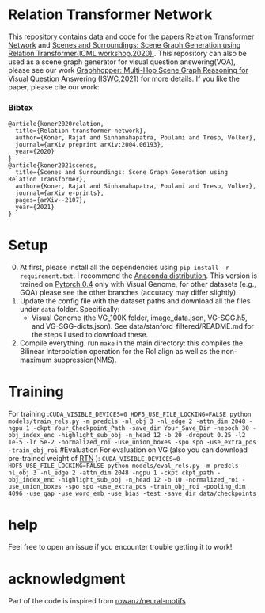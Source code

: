 # Relation Transformer Network


This repository contains data and code for the papers [Relation Transformer Network](https://arxiv.org/abs/2004.06193) and [Scenes and Surroundings: Scene Graph Generation using Relation Transformer(ICML workshop,2020)
](https://arxiv.org/abs/2107.05448). This repository can also be used as a scene graph generator for visual question answering(VQA), please see our work [Graphhopper: Multi-Hop Scene Graph Reasoning for Visual Question Answering
(ISWC,2021)](https://arxiv.org/abs/2107.06325) for more details. If you like the paper, please cite our work:

### Bibtex

```
@article{koner2020relation,
  title={Relation transformer network},
  author={Koner, Rajat and Sinhamahapatra, Poulami and Tresp, Volker},
  journal={arXiv preprint arXiv:2004.06193},
  year={2020}
}
@article{koner2021scenes,
  title={Scenes and Surroundings: Scene Graph Generation using Relation Transformer},
  author={Koner, Rajat and Sinhamahapatra, Poulami and Tresp, Volker},
  journal={arXiv e-prints},
  pages={arXiv--2107},
  year={2021}
}
```
# Setup


0. At first, please install all the dependencies using ```pip install -r requirement.txt```. I recommend the [Anaconda distribution](https://repo.continuum.io/archive/). 
This version is trained on [Pytorch 0.4](https://pytorch.org/get-started/previous-versions/) only with Visual Genome, for other datasets (e.g., GQA) please see the other branches (accuracy may differ slightly).
1. Update the config file with the dataset paths and download all the files under ```data``` folder. Specifically:
    - Visual Genome (the VG_100K folder, image_data.json, VG-SGG.h5, and VG-SGG-dicts.json). See data/stanford_filtered/README.md for the steps I used to download these.
2. Compile everything. run ```make``` in the main directory: this compiles the Bilinear Interpolation operation for the RoI align as well as the non-maximum suppression(NMS).

# Training 
For training :```CUDA_VISIBLE_DEVICES=0 HDF5_USE_FILE_LOCKING=FALSE python models/train_rels.py -m predcls -nl_obj 3 -nl_edge 2 -attn_dim 2048 -ngpu 1 -ckpt Your_Checkpoint_Path -save_dir Your_Save_Dir -nepoch 30 -obj_index_enc -highlight_sub_obj -n_head 12 -b 20 -dropout 0.25 -l2 1e-5 -lr 5e-2 -normalized_roi -use_union_boxes -spo spo -use_extra_pos -train_obj_roi```
#Evaluation
For evaluation on VG (also you can download pre-trained weight of [RTN](https://syncandshare.lrz.de/getlink/fi8Q3pMt6yPo4J1w5fbpSUEn/) ): 
```CUDA_VISIBLE_DEVICES=0 HDF5_USE_FILE_LOCKING=FALSE python models/eval_rels.py -m predcls -nl_obj 3 -nl_edge 2 -attn_dim 2048 -ngpu 1 -ckpt ckpt_path -obj_index_enc -highlight_sub_obj -n_head 12 -b 10 -normalized_roi -use_union_boxes -spo spo -use_extra_pos -train_obj_roi -pooling_dim 4096 -use_gap -use_word_emb -use_bias -test -save_dir data/checkpoints```

# help

Feel free to open an issue if you encounter trouble getting it to work!

# acknowledgment 
Part of the code is inspired from [rowanz/neural-motifs](https://github.com/rowanz/neural-motifs)

